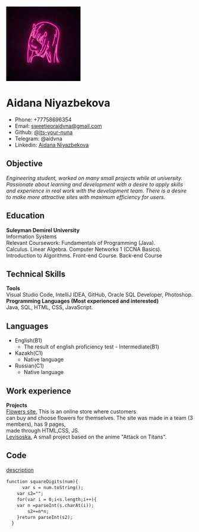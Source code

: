 ![image](Zero.jpg)
# Aidana Niyazbekova
* Phone: +77758696354
* Email: sweetieoraidvna@gmail.com
* Github: [@its-your-nuna](https://github.com/its-your-nuna) 
* Telegram: @aidvna
* Linkedin: [Aidana Niyazbekova](https://www.linkedin.com/in/aidana-niyazbekova-8a20ab225/)

## Objective
*Engineering student, worked on many small projects while at university.* \
*Passionate about learning and development with a desire to apply skills* \
*and experience in real work with the development team. There is a desire* \
*to make more attractive sites with maximum efficiency for users.* 

## Education
**Suleyman Demirel University** \
Information Systems \
Relevant Coursework: Fundamentals of Programming (Java). \
Calculus. Linear Algebra. Computer Networks 1 (CCNA Basics). \
Introduction to Algorithms. Front-end Course. Back-end Course 

## Technical Skills
**Tools** \
Visual Studio Code, IntelliJ IDEA, GitHub, Oracle SQL Developer, Photoshop. \
**Programming Languages (Most experienced and interested)** \
Java, SQL, HTML, CSS, JavaScript. 
## Languages
* English(B1) 
    * The result of english proficiency test - Intermediate(B1)
* Kazakh(C1)
    * Native language
* Russian(C1)
    * Native language

## Work experience
**Projects** \
    [Flowers site.](https://its-your-nuna.github.io/WeddingFlowers.github.io/) This is an online store where customers \
can buy and choose flowers for themselves. The site was made in a team (3 members), has 9 pages, \
 made through HTML,CSS, JS. \
    [Levisoska.](https://its-your-nuna.github.io/levi.github.io/) A small project based on the anime "Attack on Titans". 

## Code
[description](https://www.codewars.com/kata/546e2562b03326a88e000020/train/javascript)
```
function squareDigits(num){
      var s = num.toString();
    var s2="";
    for(var i = 0;i<s.length;i++){
    var n =parseInt(s.charAt(i));
        s2+=n*n;
    }return parseInt(s2);
  }
```


